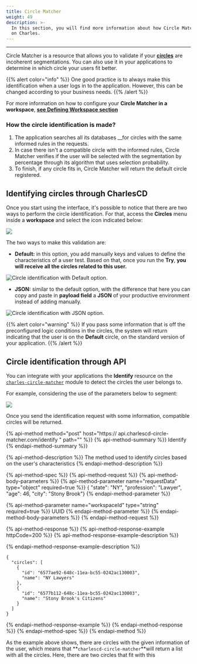 ```yaml
---
title: Circle Matcher
weight: 49
description: >-
  In this section, you will find more information about how Circle Matcher works
  on Charles.
---
```


---

Circle Matcher is a resource that allows you to validate if your [**circles**](circles) are incoherent segmentations. You can also use it in your applications to determine in which circle your users fit better.

{{% alert color="info" %}}
One good practice is to always make this identification when a user logs in to the application. However, this can be changed according to your business needs.
{{% /alert %}}

For more information on how to configure your **Circle Matcher in a workspace**, [**see Defining Workspace section**](../../get-started/defining-a-workspace/circle-matcher) 

### **How the circle identification is made?** 

1. The application searches all its databases __for circles with the same informed rules in the requests.
2. In case there isn't a compatible circle with the informed rules, Circle Matcher verifies if the user will be selected with the segmentation by percentage through its algorithm that uses selection probability. 
3. To finish, if any circle fits in, Circle Matcher will return the default circle registered. 

## Identifying circles through CharlesCD

Once you start using the interface, it's possible to notice that there are two ways to perform the circle identification. For that, access the **Circles** menu inside a **workspace** and select the icon indicated below:

![](//circle-matcher%20%281%29.png)

The two ways to make this validation are:

* **Default:** in this option, you add manually keys and values to define the characteristics of a user test. Based on that, once you run the **Try**,  **you will receive all the circles related to this user.**  

![Circle identification with Default option.](//circle-matcher-default%20%282%29.gif)

* **JSON:** similar to the default option, with the difference that here you can copy and paste in **payload field** a **JSON** of your productive environment instead of adding manually. 

![Circle identification with JSON option. ](//circle-matcher-json%20%282%29.gif)

{{% alert color="warning" %}}
If you pass some information that is off the preconfigured logic conditions in the circles, the system will return indicating that the user is on the **Default** circle, on the standard version of your application.
{{% /alert %}}

## Circle identification through API

You can integrate with your applications the **Identify** resource on the [`charles-circle-matcher`](https://github.com/ZupIT/charlescd/tree/master/circle-matcher) module to detect the circles the user belongs to.

For example, considering the use of the parameters below to segment:

![](//circlematcher-identificacao-de-circulos-atraves-da-api%20%281%29.png)

Once you send the identification request with some information, compatible circles will be returned.

{% api-method method="post" host="https:// api.charlescd-circle-matcher.com/identify " path="" %}}
{% api-method-summary %}}
Identify
{% endapi-method-summary %}}

{% api-method-description %}}
The method used to identify circles based on the user's characteristics
{% endapi-method-description %}}

{% api-method-spec %}}
{% api-method-request %}}
{% api-method-body-parameters %}}
{% api-method-parameter name="requestData" type="object" required=true %}}
{ "state": "NY", "profession": "Lawyer", "age": 46, "city": "Stony Brook"}
{% endapi-method-parameter %}}

{% api-method-parameter name="workspaceId" type="string" required=true %}}
UUID
{% endapi-method-parameter %}}
{% endapi-method-body-parameters %}}
{% endapi-method-request %}}

{% api-method-response %}}
{% api-method-response-example httpCode=200 %}}
{% api-method-response-example-description %}}

{% endapi-method-response-example-description %}}

```text
{
  "circles": [
    {
      "id": "6577ae92-648c-11ea-bc55-0242ac130003",
      "name": "NY Lawyers"
    },
    {
      "id": "6577b112-648c-11ea-bc55-0242ac130003",
      "name": "Stony Brook's Citizens"
    }
  ]
}
```
{% endapi-method-response-example %}}
{% endapi-method-response %}}
{% endapi-method-spec %}}
{% endapi-method %}}

As the example above shows, there are circles with the given information of the user, which means that **`charlescd-circle-matcher`**will return a list with all the circles. Here, there are two circles that fit with this
